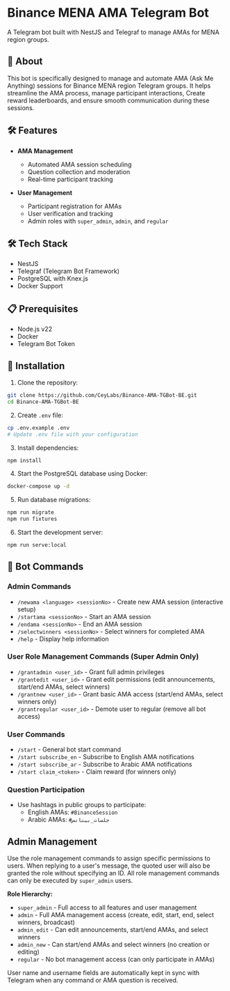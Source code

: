 # Binance MENA AMA Telegram Bot

A Telegram bot built with NestJS and Telegraf to manage AMAs for MENA region groups.

## 🚀 About

This bot is specifically designed to manage and automate AMA (Ask Me Anything) sessions for Binance MENA region Telegram groups. It helps streamline the AMA process, manage participant interactions, Create reward leaderboards, and ensure smooth communication during these sessions.

## 🛠 Features

- **AMA Management**
  - Automated AMA session scheduling
  - Question collection and moderation
  - Real-time participant tracking

- **User Management**
  - Participant registration for AMAs
  - User verification and tracking
  - Admin roles with `super_admin`, `admin`, and `regular`

## 🛠 Tech Stack

- NestJS
- Telegraf (Telegram Bot Framework)
- PostgreSQL with Knex.js
- Docker Support

## 📋 Prerequisites

- Node.js v22
- Docker
- Telegram Bot Token

## 🚀 Installation

1. Clone the repository:
```bash
git clone https://github.com/CeyLabs/Binance-AMA-TGBot-BE.git
cd Binance-AMA-TGBot-BE
```

2. Create `.env` file:
```bash
cp .env.example .env
# Update .env file with your configuration
```

3. Install dependencies:
```bash
npm install
```

4. Start the PostgreSQL database using Docker:
```bash
docker-compose up -d
```

5. Run database migrations:
```bash
npm run migrate
npm run fixtures
```

6. Start the development server:
```bash
npm run serve:local
```

## 🤖 Bot Commands

### **Admin Commands**
- `/newama <language> <sessionNo>` - Create new AMA session (interactive setup)
- `/startama <sessionNo>` - Start an AMA session
- `/endama <sessionNo>` - End an AMA session
- `/selectwinners <sessionNo>` - Select winners for completed AMA
- `/help` - Display help information

### **User Role Management Commands** (Super Admin Only)
- `/grantadmin <user_id>` - Grant full admin privileges
- `/grantedit <user_id>` - Grant edit permissions (edit announcements, start/end AMAs, select winners)
- `/grantnew <user_id>` - Grant basic AMA access (start/end AMAs, select winners only)
- `/grantregular <user_id>` - Demote user to regular (remove all bot access)

### **User Commands**
- `/start` - General bot start command
- `/start subscribe_en` - Subscribe to English AMA notifications
- `/start subscribe_ar` - Subscribe to Arabic AMA notifications
- `/start claim_<token>` - Claim reward (for winners only)

### **Question Participation**
- Use hashtags in public groups to participate:
  - English AMAs: `#BinanceSession` 
  - Arabic AMAs: `#جلسات_بينانس`

## Admin Management

Use the role management commands to assign specific permissions to users. When replying to a user's message, the quoted user will also be granted the role without specifying an ID. All role management commands can only be executed by `super_admin` users.

**Role Hierarchy:**
- `super_admin` - Full access to all features and user management
- `admin` - Full AMA management access (create, edit, start, end, select winners, broadcast)
- `admin_edit` - Can edit announcements, start/end AMAs, and select winners
- `admin_new` - Can start/end AMAs and select winners (no creation or editing)
- `regular` - No bot management access (can only participate in AMAs)

User name and username fields are automatically kept in sync with Telegram when any command or AMA question is received.
